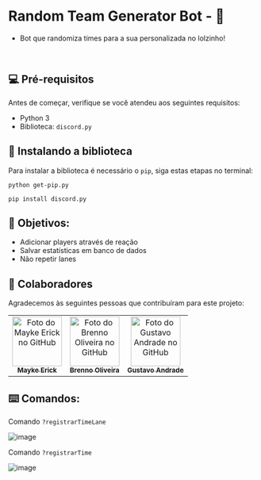 # Random Team Generator Bot - 🤖
* Bot que randomiza times para a sua personalizada no lolzinho!

<br>

## 💻 Pré-requisitos

Antes de começar, verifique se você atendeu aos seguintes requisitos:
* Python 3
* Biblioteca: ```discord.py```

## 🚀 Instalando a biblioteca

Para instalar a biblioteca é necessário o ```pip```, siga estas etapas no terminal:

```
python get-pip.py

pip install discord.py
```

<h2> 🎯 Objetivos: </h2>

* Adicionar players através de reação
* Salvar estatísticas em banco de dados
* Não repetir lanes

## 🤝 Colaboradores

Agradecemos às seguintes pessoas que contribuíram para este projeto:

<table>
  <tr>
    <td align="center">
      <a href="#">
        <img src="https://avatars.githubusercontent.com/u/81484737?v=4" width="100px;" alt="Foto do Mayke Erick no GitHub"/><br>
        <sub>
          <b>Mayke Erick</b>
        </sub>
      </a>
    </td>
    <td align="center">
      <a href="#">
        <img src="https://avatars.githubusercontent.com/u/61173866?v=4" width="100px;" alt="Foto do Brenno Oliveira no GitHub"/><br>
        <sub>
          <b>Brenno Oliveira</b>
        </sub>
      </a>
    </td>
    <td align="center">
      <a href="#">
        <img src="https://avatars.githubusercontent.com/u/105755546?v=4" width="100px;" alt="Foto do Gustavo Andrade no GitHub"/><br>
        <sub>
          <b>Gustavo Andrade</b>
        </sub>
      </a>
    </td>
  </tr>
</table>

<h2> ⌨️ Comandos: </h2>

Comando `?registrarTimeLane`

![image](https://cdn.discordapp.com/attachments/975993751455559680/977079461679865946/RTGComando1.jpg)

Comando `?registrarTime`

![image](https://cdn.discordapp.com/attachments/975993751455559680/977079461260455966/RTGComando2.jpg)

